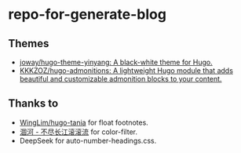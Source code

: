# repo-for-generate-blog
## Themes
-  [joway/hugo-theme-yinyang: A black-white theme for Hugo.](https://github.com/joway/hugo-theme-yinyang) 
-  [KKKZOZ/hugo-admonitions: A lightweight Hugo module that adds beautiful and customizable admonition blocks to your content.](https://github.com/KKKZOZ/hugo-admonitions) 


## Thanks to
-  [WingLim/hugo-tania](https://github.com/WingLim/hugo-tania) for float footnotes.
-  [涸河 - 不尽长江滚滚流](https://hh.ee/) for color-filter.
- DeepSeek for auto-number-headings.css.